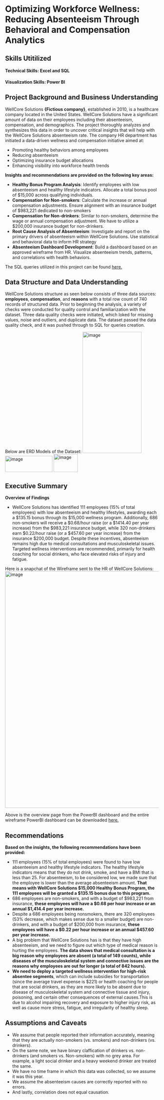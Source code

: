 # Optimizing Workforce Wellness: Reducing Absenteeism Through Behavioral and Compensation Analytics 
## Skills Utitilized
#### Technical Skills: Excel and SQL 
#### Visualization Skills: Power BI

## Project Background and Business Understanding
WellCore Solutions **{Fictious company}**, established in 2010, is a healthcare company located in the United States. 
WellCore Solutions have a significant amount of data on their employees including their absenteeism, compensation, and demographics. The project thoroughly analyzes and synthesizes this data in order to uncover critical insights that will help with the WellCore Solutions absenteeism rate. The company HR department has initiated a data-driven wellness and compensation initiative aimed at: 
- Promoting healthy behaviors among employees
- Reducing absenteeism
- Optimizing insurance budget allocations 
- Enhancing visibility into workforce health trends


**Insights and recommendations are provided on the following key areas:**
-   **Healthy Bonus Program Analysis**: Identify employees with low absenteeism and healthy lifestyle indicators. Allocate a total bonus pool of $15,000 across qualifying individuals.
-   **Compensation for Non-smokers**: Calculate the increase or annual compensation adjustments. Ensure alignment with an insurance budget of $983,221 dedicated to non-smokers
-   **Compensation for Non-drinkers**: Similar to non-smokers, determine the wage or annual compensation adjustment. We have to utilize a $200,000 insurance budget for non-drinkers.
-   **Root Cause Analysis of Absenteeism**: Investigate and report on the primary drivers of absenteeism within WellCore Solutions. Use statistical and behavioral data to inform HR strategy
-   **Absenteeism Dashboard Development**: Build a dashboard based on an approved wireframe from HR. Visualize absenteeism trends, patterns, and correlations with health behaviors.

The SQL queries utilized in this project can be found [here.](https://github.com/EJman18/EJM-Portfolio/blob/main/Absenteeism%20Project/files/Absenteeism_SQL_Query.sql)

## Data Structure and Data Understanding 
WellCore Solutions structure as seen below consists of three data sources: **employees**, **compensation**, and **reasons** with a total row count of 740 records of structured data. Prior to beginning the analysis, a variety of checks were conducted for quality control and familiarization with the dataset. Three data quality checks were initiated, which loked for missing values, noise and outliers, and duplicate data. The dataset passed the data quality check, and it was pushed through to SQL for queries creation. 

Below are ERD Models of the Dataset: 
<img width="193" height="396" alt="image" src="https://github.com/user-attachments/assets/924cdac0-6acf-4ddb-b3f9-e7c40e822b9f" />
<img width="155" height="53" alt="image" src="https://github.com/user-attachments/assets/13fbd2a7-6e5c-4baf-b445-314d2998f6ec" />
<img width="79" height="59" alt="image" src="https://github.com/user-attachments/assets/7ce2db4e-2be1-43d7-a941-0a36b742936c" />

## Executive Summary
**Overview of Findings**
- WellCore Solutions has identified 111 employees (15% of total employees) with low absenteeism and healthy lifestyles, awarding each a $135.15 bonus through its $15,000 wellness program. Additionally, 686 non-smokers will receive a $0.68/hour raise (or a $1414.40 per year increase) from the $983,221 insurance budget, while 320 non-drinkers earn $0.22/hour raise (or a $457.60 per year increase) from the insurance $200,000 budget. Despite these incentives, absenteeism remains high due to medical consultations and musculoskeletal issues. Targeted wellness interventions are recommended, primarily for health coaching for social drinkers, who face elevated risks of injury and fatigue. 

Here is a snapchat of the Wireframe sent to the HR of WellCore Solutions: 
<img width="721" height="773" alt="image" src="https://github.com/user-attachments/assets/2a5a4cec-f64f-46c9-bca0-7c99157ca32c" />

Above is the overview page from the PowerBI dashboard and the entire wireframe PowerBI dashboard can be downloaded [here.](https://github.com/EJman18/EJM-Portfolio/blob/main/Absenteeism%20Project/files/Absenteeism%20at%20WellCore%20Solutions.pbix) 

## Recommendations 
**Based on the insights, the following recommendations have been provided:**
- 111 employees (15% of total employees) were found to have low absenteeism and healthy lifestyle indicators. The healthy lifestyle indicators means that they do not drink, smoke, and have a BMI that is less than 25. For absenteeism, to be considered low, we made sure that the employee is lower than the average absenteeism amount. **That means with WellCore Solutions $15,000 Healthy Bonus Program, the 111 employees will be granted a $135.15 bonus due to this program.** 
- 686 employees are non-smokers, and with a budget of $983,221 from insurance, **these employees will have a $0.68 per hour increase or an annual $1,414.4 per year increase.**
- Despite a 686 employees being nonsmokers, there are 320 employees (53% decrease, which makes sense due to a smaller budget) are non-drinkers, and with a budget of $200,000 from insurance, **these employees will have a $0.22 per hour increase or an annual $457.60 per year increase.** 
- A big problem that WellCore Solutions has is that they have high absenteeism, and we need to figure out which type of medical reason is hurting the employees. **The data shows that medical consultation is a big reason why employees are absent (a total of 149 counts), while diseases of the musculoskeletal system and connective issues are the reasons why employees are out for longer (a total of 842 hours).**  
- **We need to deploy a targeted wellness intervention for high-risk absentee segments**, which can include subsidies for transportation (since the average travel expense is $221) or health coaching for people that are social drinkers, as they are more likely to be absent due to disease of musculoskeletal system and connective tissue and injury, poisoning, and certain other consequences of external causes.This is due to alcohol impairing recovery and exposure to higher injury risk, as well as cause more stress, fatigue, and irregularity of healthy sleep.  

## Assumptions and Caveats
- We assume that people reported their information accurately, meaning that they are actually non-smokers (vs. smokers) and non-drinkers (vs. drinkers). 
- On the same note, we have binary claffication of drinkers vs. non-drinkers (and smokers vs. Non-smokers) with no grey area. For example, a light social drinker and a heavy weekend drinker are treated the same. 
- We have no time frame in which this data was collected, so we assume it was this year. 
- We assume the absenteeism causes are correctly reported with no errors.
- And lastly, correlation does not equal causation.
